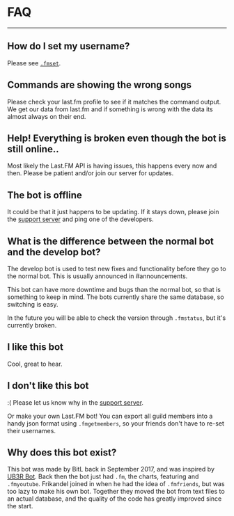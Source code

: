 # FAQ

---

## How do I set my username?

Please see [`.fmset`](/commands/#setting-your-lastfm-username).

## Commands are showing the wrong songs

Please check your last.fm profile to see if it matches the command output. We get our data from last.fm and if something is wrong with the data its almost always on their end.

## Help! Everything is broken even though the bot is still online..

Most likely the Last.FM API is having issues, this happens every now and then. Please be patient and/or join our server for updates.

## The bot is offline

It could be that it just happens to be updating. If it stays down, please join the [support server](https://discord.gg/5SZRGnJ) and ping one of the developers.

## What is the difference between the normal bot and the develop bot?

The develop bot is used to test new fixes and functionality before they go to the normal bot. This is usually announced in #announcements.

This bot can have more downtime and bugs than the normal bot, so that is something to keep in mind. The bots currently share the same database, so switching is easy.

In the future you will be able to check the version through `.fmstatus`, but it's currently broken.

## I like this bot

Cool, great to hear.

## I don't like this bot

:( Please let us know why in the [support server](https://discord.gg/5SZRGnJ).

Or make your own Last.FM bot! You can export all guild members into a handy json format using `.fmgetmembers`, so your friends don't have to re-set their usernames.

## Why does this bot exist?

This bot was made by BitL back in September 2017, and was inspired by [UB3R Bot](https://ub3r-b0t.com/). Back then the bot just had `.fm`, the charts, featuring and `.fmyoutube`. Frikandel joined in when he had the idea of `.fmfriends`, but was too lazy to make his own bot. Together they moved the bot from text files to an actual database, and the quality of the code has greatly improved since the start.